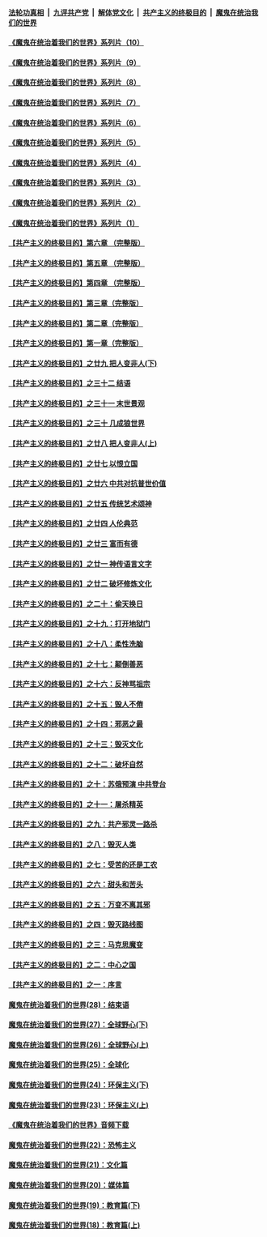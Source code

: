 ####  [法轮功真相](../../../../basic/blob/master/README.md?t=08171202) &nbsp;|&nbsp; [九评共产党](../../../../9ping.md/blob/master/README.md?t=08171202) &nbsp;|&nbsp; [解体党文化](../../../../jtdwh.md/blob/master/README.md?t=08171202)  &nbsp;|&nbsp; [共产主义的终极目的](../../../../gczydzjmd.md/blob/master/README.md?t=08171202) &nbsp;|&nbsp; [魔鬼在统治我们的世界](../../../../mgztzwmdsj.md/blob/master/README.md?t=08171202) 

#### [《魔鬼在统治着我们的世界》系列片（10）](../pages/nsc422/n12292670.md?t=08171202) 

#### [《魔鬼在统治着我们的世界》系列片（9）](../pages/nsc422/n12290859.md?t=08171202) 

#### [《魔鬼在统治着我们的世界》系列片（8）](../pages/nsc422/n12287445.md?t=08171202) 

#### [《魔鬼在统治着我们的世界》系列片（7）](../pages/nsc422/n12283425.md?t=08171202) 

#### [《魔鬼在统治着我们的世界》系列片（6）](../pages/nsc422/n12282314.md?t=08171202) 

#### [《魔鬼在统治着我们的世界》系列片（5）](../pages/nsc422/n12281419.md?t=08171202) 

#### [《魔鬼在统治着我们的世界》系列片（4）](../pages/nsc422/n12274024.md?t=08171202) 

#### [《魔鬼在统治着我们的世界》系列片（3）](../pages/nsc422/n12271322.md?t=08171202) 

#### [《魔鬼在统治着我们的世界》系列片（2）](../pages/nsc422/n12269049.md?t=08171202) 

#### [《魔鬼在统治着我们的世界》系列片（1）](../pages/nsc422/n12267575.md?t=08171202) 

#### [【共产主义的终极目的】第六章 （完整版）](../pages/nsc422/n11428913.md?t=08171202) 

#### [【共产主义的终极目的】第五章 （完整版）](../pages/nsc422/n11428912.md?t=08171202) 

#### [【共产主义的终极目的】第四章 （完整版）](../pages/nsc422/n11428907.md?t=08171202) 

#### [【共产主义的终极目的】第三章（完整版）](../pages/nsc422/n11428848.md?t=08171202) 

#### [【共产主义的终极目的】第二章（完整版）](../pages/nsc422/n11428831.md?t=08171202) 

#### [【共产主义的终极目的】第一章（完整版）](../pages/nsc422/n11417651.md?t=08171202) 

#### [【共产主义的终极目的】之廿九 把人变非人(下)](../pages/nsc422/n11344140.md?t=08171202) 

#### [【共产主义的终极目的】之三十二 结语](../pages/nsc422/n11360535.md?t=08171202) 

#### [【共产主义的终极目的】之三十一 末世景观](../pages/nsc422/n11351129.md?t=08171202) 

#### [【共产主义的终极目的】之三十 几成狼世界](../pages/nsc422/n11348280.md?t=08171202) 

#### [【共产主义的终极目的】之廿八 把人变非人(上)](../pages/nsc422/n11340492.md?t=08171202) 

#### [【共产主义的终极目的】之廿七 以恨立国](../pages/nsc422/n11336944.md?t=08171202) 

#### [【共产主义的终极目的】之廿六 中共对抗普世价值](../pages/nsc422/n11324785.md?t=08171202) 

#### [【共产主义的终极目的】之廿五 传统艺术颂神](../pages/nsc422/n11296396.md?t=08171202) 

#### [【共产主义的终极目的】之廿四 人伦典范](../pages/nsc422/n11296397.md?t=08171202) 

#### [【共产主义的终极目的】之廿三 富而有德](../pages/nsc422/n11283598.md?t=08171202) 

#### [【共产主义的终极目的】之廿一 神传语言文字](../pages/nsc422/n11263265.md?t=08171202) 

#### [【共产主义的终极目的】之廿二 破坏修炼文化](../pages/nsc422/n11245728.md?t=08171202) 

#### [【共产主义的终极目的】之二十：偷天换日](../pages/nsc422/n11238846.md?t=08171202) 

#### [【共产主义的终极目的】之十九：打开地狱门](../pages/nsc422/n11206376.md?t=08171202) 

#### [【共产主义的终极目的】之十八：柔性洗脑](../pages/nsc422/n11199994.md?t=08171202) 

#### [【共产主义的终极目的】之十七：颠倒善恶](../pages/nsc422/n11179782.md?t=08171202) 

#### [【共产主义的终极目的】之十六：反神骂祖宗](../pages/nsc422/n11166798.md?t=08171202) 

#### [【共产主义的终极目的】之十五：毁人不倦](../pages/nsc422/n11166792.md?t=08171202) 

#### [【共产主义的终极目的】之十四：邪恶之最](../pages/nsc422/n11150249.md?t=08171202) 

#### [【共产主义的终极目的】之十三：毁灭文化](../pages/nsc422/n11135227.md?t=08171202) 

#### [【共产主义的终极目的】之十二：破坏自然](../pages/nsc422/n11135214.md?t=08171202) 

#### [【共产主义的终极目的】之十：苏俄预演 中共登台](../pages/nsc422/n11118424.md?t=08171202) 

#### [【共产主义的终极目的】之十一：屠杀精英](../pages/nsc422/n11118442.md?t=08171202) 

#### [【共产主义的终极目的】之九：共产邪灵一路杀](../pages/nsc422/n11114139.md?t=08171202) 

#### [【共产主义的终极目的】之八：毁灭人类](../pages/nsc422/n11108503.md?t=08171202) 

#### [【共产主义的终极目的】之七：受苦的还是工农](../pages/nsc422/n11101809.md?t=08171202) 

#### [【共产主义的终极目的】之六：甜头和苦头](../pages/nsc422/n11096971.md?t=08171202) 

#### [【共产主义的终极目的】之五：万变不离其邪](../pages/nsc422/n11091285.md?t=08171202) 

#### [【共产主义的终极目的】之四：毁灭路线图](../pages/nsc422/n11086284.md?t=08171202) 

#### [【共产主义的终极目的】之三：马克思魔变](../pages/nsc422/n11061941.md?t=08171202) 

#### [【共产主义的终极目的】之二：中心之国](../pages/nsc422/n11047728.md?t=08171202) 

#### [【共产主义的终极目的】之一：序言](../pages/nsc422/n11086077.md?t=08171202) 

#### [魔鬼在统治着我们的世界(28)：结束语](../pages/nsc422/n10936246.md?t=08171202) 

#### [魔鬼在统治着我们的世界(27)：全球野心(下)](../pages/nsc422/n10928319.md?t=08171202) 

#### [魔鬼在统治着我们的世界(26)：全球野心(上)](../pages/nsc422/n10900318.md?t=08171202) 

#### [魔鬼在统治着我们的世界(25)：全球化](../pages/nsc422/n10788205.md?t=08171202) 

#### [魔鬼在统治着我们的世界(24)：环保主义(下)](../pages/nsc422/n10695307.md?t=08171202) 

#### [魔鬼在统治着我们的世界(23)：环保主义(上)](../pages/nsc422/n10688613.md?t=08171202) 

#### [《魔鬼在统治着我们的世界》音频下载](../pages/nsc422/n10635553.md?t=08171202) 

#### [魔鬼在统治着我们的世界(22)：恐怖主义](../pages/nsc422/n10614727.md?t=08171202) 

#### [魔鬼在统治着我们的世界(21)：文化篇](../pages/nsc422/n10597706.md?t=08171202) 

#### [魔鬼在统治着我们的世界(20)：媒体篇](../pages/nsc422/n10586579.md?t=08171202) 

#### [魔鬼在统治着我们的世界(19)：教育篇(下)](../pages/nsc422/n10564808.md?t=08171202) 

#### [魔鬼在统治着我们的世界(18)：教育篇(上)](../pages/nsc422/n10526970.md?t=08171202) 

